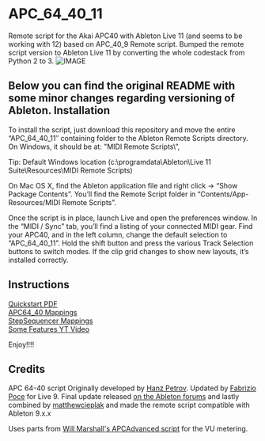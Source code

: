 # APC_64_40_11

Remote script for the Akai APC40 with Ableton Live 11 (and seems to be working with 12) based on APC_40_9 Remote script. Bumped the remote script version to Ableton Live 11 by converting the whole codestack from Python 2 to 3.
![IMAGE](https://cdn.mos.cms.futurecdn.net/70f75473c4327722ce7a9e6d7f31b82d-1200-80.jpg)

Below  you can find the original README with some minor changes regarding versioning of Ableton.
Installation
------------


To install the script, just download this repository and move the entire “APC_64_40_11″ containing folder to the Ableton Remote Scripts directory. On Windows, it should be at:
"MIDI Remote Scripts\”, 

Tip: Default Windows location (c:\programdata\Ableton\Live 11 Suite\Resources\MIDI Remote Scripts)

On Mac OS X, find the Ableton application file and right click -> “Show Package Contents”. You’ll find the Remote Script folder in
“Contents/App-Resources/MIDI Remote Scripts”.

Once the script is in place, launch Live and open the preferences window. In the “MIDI / Sync” tab, you’ll find a listing of your connected MIDI gear. Find your APC40, and in the left column, change the default selection to “APC_64_40_11”. Hold the shift button and press the various Track Selection buttons to switch modes. If the clip grid changes to show new layouts, it’s installed correctly.

Instructions
--------------

[Quickstart PDF](APC_64_40_quickstart_guide_rev_1.pdf)\
[APC64_40 Mappings](http://remotescripts.blogspot.com/p/apc-64-40.html)\
[StepSequencer Mappings](http://remotescripts.blogspot.com/p/apc-64-40.html)\
[Some Features YT Video](https://www.youtube.com/watch?v=7XMuwD9cy20&t=70s)

Enjoy!!!!

Credits
------- 
APC 64-40 script Originally developed by [Hanz Petrov](http://remotescripts.blogspot.com/p/apc-64-40.html). Updated by [Fabrizio Poce](http://www.fabriziopoce.com/download.html) for Live 9. Final update released [on the Ableton forums](https://forum.ableton.com/viewtopic.php?f=1&t=204713) and lastly combined by [matthewcieplak](https://github.com/matthewcieplak/APC_64_40_9)  and made the remote script compatible with Ableton 9.x.x

Uses parts from [Will Marshall's APCAdvanced script](https://github.com/willrjmarshall/AbletonDJTemplateUnsupported) for the VU metering.

